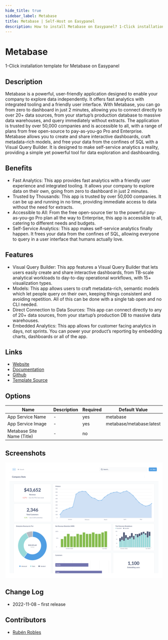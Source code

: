 ```yaml
---
hide_title: true
sidebar_label: Metabase
title: Metabase | Self-Host on Easypanel
description: How to install Metabase on Easypanel? 1-Click installation template for Metabase on Easypanel
---
```


<!-- generated -->

# Metabase

1-Click installation template for Metabase on Easypanel

## Description

Metabase is a powerful, user-friendly application designed to enable your company to explore data independently. It offers fast analytics with integrated tooling and a friendly user interface. With Metabase, you can go from zero to dashboard in just 2 minutes, allowing you to connect directly to over 20+ data sources, from your startup’s production database to massive data warehouses, and query immediately without extracts. The application is trusted by over 50,000 companies and is accessible to all, with a range of plans from free open-source to pay-as-you-go Pro and Enterprise. Metabase allows you to create and share interactive dashboards, craft metadata-rich models, and free your data from the confines of SQL with a Visual Query Builder. It is designed to make self-service analytics a reality, providing a simple yet powerful tool for data exploration and dashboarding.

## Benefits

- Fast Analytics: This app provides fast analytics with a friendly user experience and integrated tooling. It allows your company to explore data on their own, going from zero to dashboard in just 2 minutes.
- Trusted by Thousands: This app is trusted by over 50,000 companies. It can be up and running in no time, providing immediate access to data without the need for extracts.
- Accessible to All: From the free open-source tier to the powerful pay-as-you-go Pro plan all the way to Enterprise, this app is accessible to all, catering to different needs and budgets.
- Self-Service Analytics: This app makes self-service analytics finally happen. It frees your data from the confines of SQL, allowing everyone to query in a user interface that humans actually love.

## Features

- Visual Query Builder: This app features a Visual Query Builder that lets users easily create and share interactive dashboards, from TB-scale analytical workloads to day-to-day operational workflows, with 15+ visualization types.
- Models: This app allows users to craft metadata-rich, semantic models which let people query on their own, keeping things consistent and avoiding repetition. All of this can be done with a single tab open and no CLI needed.
- Direct Connection to Data Sources: This app can connect directly to any of 20+ data sources, from your startup’s production DB to massive data warehouses.
- Embedded Analytics: This app allows for customer facing analytics in days, not sprints. You can power your product’s reporting by embedding charts, dashboards or all of the app.

## Links

- [Website](https://www.metabase.com/)
- [Documentation](https://www.metabase.com/docs/latest/)
- [Github](https://github.com/metabase/metabase/)
- [Template Source](https://github.com/easypanel-io/templates/tree/main/templates/metabase)

## Options

Name | Description | Required | Default Value
-|-|-|-
App Service Name | - | yes | metabase
App Service Image | - | yes | metabase/metabase:latest
Metabase Site Name (Title) | - | no | 

## Screenshots

![Metabase Screenshot](./assets/screenshot.png)

## Change Log

- 2022-11-08 – first release

## Contributors

- [Rubén Robles](https://github.com/D8vjork)

